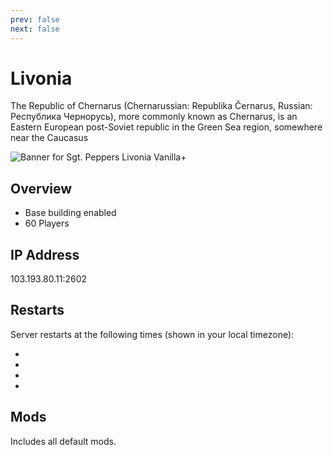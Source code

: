 ```yaml
---
prev: false
next: false
---
```

# Livonia

The Republic of Chernarus (Chernarussian: Republika Černarus, Russian: Республика Чернорусь), more commonly known as Chernarus, is an Eastern European post-Soviet republic in the Green Sea region, somewhere near the Caucasus

![Banner for Sgt. Peppers Livonia Vanilla+](https://cdn.battlemetrics.com/b/horizontal500x80px/26404375.png?foreground=%23EEEEEE&background=%23222222&lines=%23333333&linkColor=%231185ec&chartColor=%23FF0700)

## Overview
- Base building enabled
- 60 Players

## IP Address
103.193.80.11:2602

## Restarts
<div class="restart-times">
  <p>Server restarts at the following times (shown in your local timezone):</p>
  <ul>
    <li><LocalTime utcTime="2025-03-24T13:05:00Z" format="HH:mm" /></li>
    <li><LocalTime utcTime="2025-03-24T19:05:00Z" format="HH:mm" /></li>
    <li><LocalTime utcTime="2025-03-24T01:05:00Z" format="HH:mm" /></li>
    <li><LocalTime utcTime="2025-03-24T07:05:00Z" format="HH:mm" /></li>
  </ul>
</div>

## Mods
Includes all default mods. 
